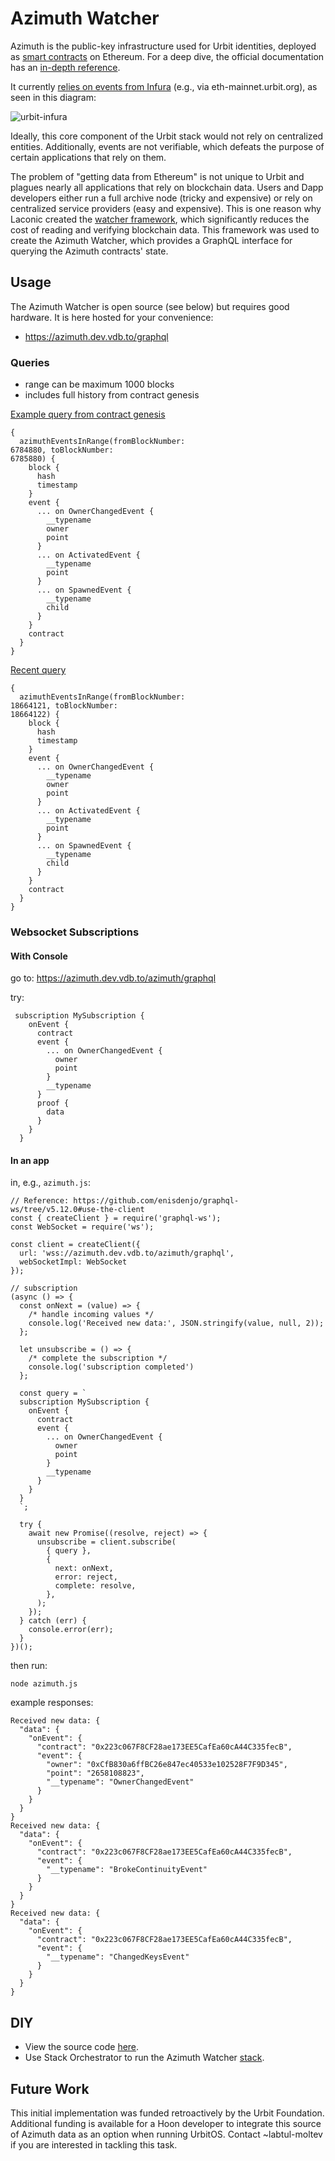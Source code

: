 # Azimuth Watcher

Azimuth is the public-key infrastructure used for Urbit identities, deployed as [smart contracts](https://github.com/urbit/azimuth) on Ethereum. For a deep dive, the official documentation has an [in-depth reference](https://developers.urbit.org/reference/azimuth/azimuth).

It currently [relies on events from Infura](https://developers.urbit.org/reference/azimuth/flow#eth-watcher) (e.g., via eth-mainnet.urbit.org), as seen in this diagram:

![urbit-infura](/images/roller-agents.png)

Ideally, this core component of the Urbit stack would not rely on centralized entities. Additionally, events are not verifiable, which defeats the purpose of certain applications that rely on them.

The problem of "getting data from Ethereum" is not unique to Urbit and plagues nearly all applications that rely on blockchain data. Users and Dapp developers either run a full archive node (tricky and expensive) or rely on centralized service providers (easy and expensive). This is one reason why Laconic created the [watcher framework](https://github.com/cerc-io/watcher-ts/), which significantly reduces the cost of reading and verifying blockchain data. This framework was used to create the Azimuth Watcher, which provides a GraphQL interface for querying the Azimuth contracts' state.

## Usage

The Azimuth Watcher is open source (see below) but requires good hardware. It is here hosted for your convenience:

- https://azimuth.dev.vdb.to/graphql

### Queries

- range can be maximum 1000 blocks
- includes full history from contract genesis

[Example query from contract genesis](https://azimuth.dev.vdb.to/graphql?query=%7B%0A++azimuthEventsInRange%28fromBlockNumber%3A+%0A6784880%2C+toBlockNumber%3A+%0A6785880%29+%7B%0A++++block+%7B%0A++++++hash%0A++++++timestamp%0A++++%7D%0A++++event+%7B%0A++++++...+on+OwnerChangedEvent+%7B%0A++++++++__typename%0A++++++++owner%0A++++++++point%0A++++++%7D%0A++++++...+on+ActivatedEvent+%7B%0A++++++++__typename%0A++++++++point%0A++++++%7D%0A++++++...+on+SpawnedEvent+%7B%0A++++++++__typename%0A++++++++child%0A++++++%7D%0A++++%7D%0A++++contract%0A++%7D%0A%7D)

```
{
  azimuthEventsInRange(fromBlockNumber: 
6784880, toBlockNumber: 
6785880) {
    block {
      hash
      timestamp
    }
    event {
      ... on OwnerChangedEvent {
        __typename
        owner
        point
      }
      ... on ActivatedEvent {
        __typename
        point
      }
      ... on SpawnedEvent {
        __typename
        child
      }
    }
    contract
  }
}
```

[Recent query](https://azimuth.dev.vdb.to/graphql?query=%7B%0A++azimuthEventsInRange%28fromBlockNumber%3A+%0A18664121%2C+toBlockNumber%3A+%0A18664122%29+%7B%0A++++block+%7B%0A++++++hash%0A++++++timestamp%0A++++%7D%0A++++event+%7B%0A++++++...+on+OwnerChangedEvent+%7B%0A++++++++__typename%0A++++++++owner%0A++++++++point%0A++++++%7D%0A++++++...+on+ActivatedEvent+%7B%0A++++++++__typename%0A++++++++point%0A++++++%7D%0A++++++...+on+SpawnedEvent+%7B%0A++++++++__typename%0A++++++++child%0A++++++%7D%0A++++%7D%0A++++contract%0A++%7D%0A%7D)

```
{
  azimuthEventsInRange(fromBlockNumber: 
18664121, toBlockNumber: 
18664122) {
    block {
      hash
      timestamp
    }
    event {
      ... on OwnerChangedEvent {
        __typename
        owner
        point
      }
      ... on ActivatedEvent {
        __typename
        point
      }
      ... on SpawnedEvent {
        __typename
        child
      }
    }
    contract
  }
}
```

### Websocket Subscriptions

#### With Console

go to: https://azimuth.dev.vdb.to/azimuth/graphql

try:
```
 subscription MySubscription {
    onEvent {
      contract
      event {
        ... on OwnerChangedEvent {
          owner
          point
        }
        __typename
      }
      proof {
        data
      }
    }
  }
```

#### In an app

in, e.g., `azimuth.js`:

```
// Reference: https://github.com/enisdenjo/graphql-ws/tree/v5.12.0#use-the-client
const { createClient } = require('graphql-ws');
const WebSocket = require('ws');

const client = createClient({
  url: 'wss://azimuth.dev.vdb.to/azimuth/graphql',
  webSocketImpl: WebSocket
});

// subscription
(async () => {
  const onNext = (value) => {
    /* handle incoming values */
    console.log('Received new data:', JSON.stringify(value, null, 2));
  };

  let unsubscribe = () => {
    /* complete the subscription */
    console.log('subscription completed')
  };

  const query = `
  subscription MySubscription {
    onEvent {
      contract
      event {
        ... on OwnerChangedEvent {
          owner
          point
        }
        __typename
      }
    }
  }
  `;

  try {
    await new Promise((resolve, reject) => {
      unsubscribe = client.subscribe(
        { query },
        {
          next: onNext,
          error: reject,
          complete: resolve,
        },
      );
    });
  } catch (err) {
    console.error(err);
  }
})();
```

then run:
```
node azimuth.js
```

example responses:
```
Received new data: {
  "data": {
    "onEvent": {
      "contract": "0x223c067F8CF28ae173EE5CafEa60cA44C335fecB",
      "event": {
        "owner": "0xCfB830a6ffBC26e847ec40533e102528F7F9D345",
        "point": "2658108823",
        "__typename": "OwnerChangedEvent"
      }
    }
  }
}
Received new data: {
  "data": {
    "onEvent": {
      "contract": "0x223c067F8CF28ae173EE5CafEa60cA44C335fecB",
      "event": {
        "__typename": "BrokeContinuityEvent"
      }
    }
  }
}
Received new data: {
  "data": {
    "onEvent": {
      "contract": "0x223c067F8CF28ae173EE5CafEa60cA44C335fecB",
      "event": {
        "__typename": "ChangedKeysEvent"
      }
    }
  }
}
```

## DIY

- View the source code [here](https://github.com/cerc-io/azimuth-watcher-ts).
- Use Stack Orchestrator to run the Azimuth Watcher [stack](https://github.com/cerc-io/stack-orchestrator/tree/main/app/data/stacks/azimuth).

## Future Work

This initial implementation was funded retroactively by the Urbit Foundation. Additional funding is available for a Hoon developer to integrate this source of Azimuth data as an option when running UrbitOS. Contact ~labtul-moltev if you are interested in tackling this task.
